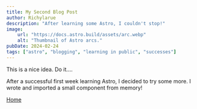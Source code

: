 ```yaml
---
title: My Second Blog Post
author: Richylarue 
description: "After learning some Astro, I couldn't stop!"
image:
    url: "https://docs.astro.build/assets/arc.webp"
    alt: "Thumbnail of Astro arcs."
pubDate: 2024-02-24
tags: ["astro", "blogging", "learning in public", "successes"]
---
```

This is a nice idea. Do it....

After a successful first week learning Astro, I decided to try some more. I wrote and imported a small component from memory!


[Home](https://wwww.richylaru12345.netlify.app)
